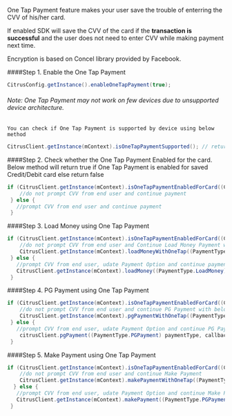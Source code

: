 One Tap Payment feature makes your user save the trouble of enterring the CVV of his/her card.

If enabled SDK will save the CVV of the card if the <b>transaction is successful</b> and the user does not need to enter CVV while making payment next time.

Encryption is based on Concel library provided by Facebook.

####Step 1. Enable the One Tap Payment
 ```java
CitrusConfig.getInstance().enableOneTapPayment(true);
 ``` 
    
    
###### Note: One Tap Payment may not work on few devices due to unsupported device architecture.
    You can check if One Tap Payment is supported by device using below method
```java
CitrusClient.getInstance(mContext).isOneTapPaymentSupported(); // returns true if supported else false
``` 
  
####Step 2. Check whether the One Tap Payment Enabled for the card.
Below method will return true if One Tap Payment is enabled for saved Credit/Debit card else return false
 ```java
 if (CitrusClient.getInstance(mContext).isOneTapPaymentEnabledForCard((CardOption) paymentOption)) {
     //do not prompt CVV from end user and continue payment
  } else {
    //prompt CVV from end user and continue payment
  }
  ``` 
####Step 3. Load Money using One Tap Payment

 ```java
 if (CitrusClient.getInstance(mContext).isOneTapPaymentEnabledForCard((CardOption) paymentOption)) {
     //do not prompt CVV from end user and Continue Load Money Payment with below method
     CitrusClient.getInstance(mContext).loadMoneyWithOneTap((PaymentType.LoadMoney) paymentType, callback);
  } else {
    //prompt CVV from end user, udate Payment Option and continue payment
    CitrusClient.getInstance(mContext).loadMoney((PaymentType.LoadMoney) paymentType, callback);
  }
 ``` 
####Step 4. PG Payment using One Tap Payment

 ```java
 if (CitrusClient.getInstance(mContext).isOneTapPaymentEnabledForCard((CardOption) paymentOption)) {
     //do not prompt CVV from end user and continue PG Payment with below method
     CitrusClient.getInstance(mContext).pgPaymentWithOneTap((PaymentType.PGPayment) paymentType, callback);
  } else {
    //prompt CVV from end user, udate Payment Option and continue PG Payment
     citrusClient.pgPayment((PaymentType.PGPayment) paymentType, callback);
  }
 ``` 
####Step 5. Make Payment using One Tap Payment

 ```java
 if (CitrusClient.getInstance(mContext).isOneTapPaymentEnabledForCard((CardOption) paymentOption)) {
     //do not prompt CVV from end user and continue Make Payment
     CitrusClient.getInstance(mContext).makePaymentWithOneTap((PaymentType.PGPayment) paymentType, callback);
   } else {
    //prompt CVV from end user, udate Payment Option and continue Make Payment
    CitrusClient.getInstance(mContext).makePayment((PaymentType.PGPayment) paymentType, callback);
  }
 ``` 
  
                
    
    

